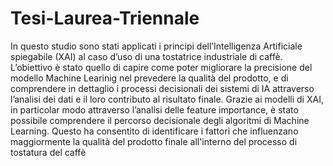 # Tesi-Laurea-Triennale
In questo studio sono stati applicati i principi dell’Intelligenza Artificiale spiegabile (XAI) al caso d’uso di una tostatrice industriale di caffè.
L’obiettivo è stato quello di capire come poter migliorare la precisione del modello Machine Learinig nel prevedere la qualità del prodotto, e di comprendere in dettaglio i processi decisionali dei sistemi di IA attraverso l’analisi dei dati e il loro contributo al risultato finale.
Grazie ai modelli di XAI, in particolar modo attraverso l’analisi delle feature importance, è stato possibile comprendere il percorso decisionale degli algoritmi di Machine Learning. Questo ha consentito di identificare i fattori che influenzano maggiormente la qualità del prodotto finale all'interno del processo di tostatura del caffè
